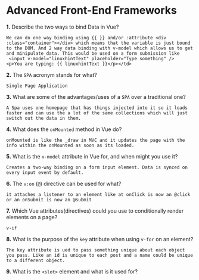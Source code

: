# Advanced Front-End Frameworks


**1.** Describe the two ways to bind Data in Vue?
<!-- enter you answer in the space below -->
```
We can do one way binding using {{ }} and/or :attribute <div :class="container"></div> which means that the variable is just bound to the DOM. And 2 way data binding with v-model which allows us to get and minipulate data. This would be used on a form submission like
 <input v-model="linuxhintText" placeholder="Type something" />
<p>You are typing: {{ linuxhintText }}</p></td>

```

**2.** The `SPA` acronym stands for what?
<!-- enter you answer in the space below -->
```
Single Page Application
```
**3.** What are some of the advantages/uses of a `SPA` over a traditional one?
<!-- enter you answer in the space below -->
```
A Spa uses one homepage that has things injected into it so it loads faster and can use the a lot of the same collections which will just switch out the data in them.
```
**4.** What does the `onMounted` method in Vue do?
<!-- enter you answer in the space below -->
```
onMounted is like the _draw in MVC and it updates the page with the info within the onMounted as soon as its loaded.
```
**5.** What is the `v-model` attribute in Vue for, and when might you use it?
<!-- enter you answer in the space below -->
```
Creates a two-way binding on a form input element. Data is synced on every input event by default.
```
**6.** The `v:on` (`@`) directive can be used for what?
<!-- enter you answer in the space below -->
```
it attaches a listener to an element like at onClick is now an @click or an onSubmit is now an @submit
```
**7.** Which Vue attributes(directives) could you use to conditionally render elements on a page?
<!-- enter you answer in the space below -->
```
v-if
```
**8.** What is the purpose of the `key` attribute when using `v-for` on an element?
<!-- enter you answer in the space below -->
```
The key attribute is ued to pass something unique about each object you pass. Like an id is unique to each post and a name could be unique to a different object.
```
**9.** What is the `<slot>` element and what is it used for?
<!-- enter you answer in the space below -->
```

```